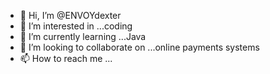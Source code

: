 - 👋 Hi, I’m @ENVOYdexter
- 👀 I’m interested in ...coding
- 🌱 I’m currently learning ...Java
- 💞️ I’m looking to collaborate on ...online payments systems
- 📫 How to reach me ...

<!---
ENVOYdexter/ENVOYdexter is a ✨ special ✨ repository because its `README.md` (this file) appears on your GitHub profile.
You can click the Preview link to take a look at your changes.
--->

